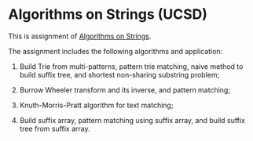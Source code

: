 # Algorithms on Strings (UCSD)

This is assignment of [Algorithms on Strings](https://www.coursera.org/learn/algorithms-on-strings).

The assignment includes the following algorithms and application:

1. Build Trie from multi-patterns, pattern trie matching, naive method to build suffix tree, and shortest non-sharing substring problem;

2. Burrow Wheeler transform and its inverse, and pattern matching;

3. Knuth-Morris-Pratt algorithm for text matching;

4. Build suffix array, pattern matching using suffix array, and build suffix tree from suffix array.
